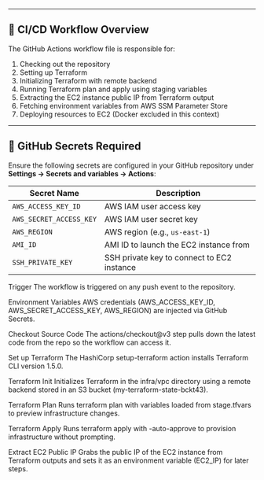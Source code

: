 
---

## 🚀 CI/CD Workflow Overview

The GitHub Actions workflow file is responsible for:

1. Checking out the repository
2. Setting up Terraform
3. Initializing Terraform with remote backend
4. Running Terraform plan and apply using staging variables
5. Extracting the EC2 instance public IP from Terraform output
6. Fetching environment variables from AWS SSM Parameter Store
7. Deploying resources to EC2 (Docker excluded in this context)

---

## 🔐 GitHub Secrets Required

Ensure the following secrets are configured in your GitHub repository under **Settings → Secrets and variables → Actions**:

| Secret Name               | Description                                  |
|--------------------------|----------------------------------------------|
| `AWS_ACCESS_KEY_ID`      | AWS IAM user access key                      |
| `AWS_SECRET_ACCESS_KEY`  | AWS IAM user secret key                      |
| `AWS_REGION`             | AWS region (e.g., `us-east-1`)              |
| `AMI_ID`                 | AMI ID to launch the EC2 instance from      |
| `SSH_PRIVATE_KEY`        | SSH private key to connect to EC2 instance  |



Trigger
The workflow is triggered on any push event to the repository.

Environment Variables
AWS credentials (AWS_ACCESS_KEY_ID, AWS_SECRET_ACCESS_KEY, AWS_REGION) are injected via GitHub Secrets.

Checkout Source Code
The actions/checkout@v3 step pulls down the latest code from the repo so the workflow can access it.

Set up Terraform
The HashiCorp setup-terraform action installs Terraform CLI version 1.5.0.

Terraform Init
Initializes Terraform in the infra/vpc directory using a remote backend stored in an S3 bucket (my-terraform-state-bckt43).

Terraform Plan
Runs terraform plan with variables loaded from stage.tfvars to preview infrastructure changes.

Terraform Apply
Runs terraform apply with -auto-approve to provision infrastructure without prompting.

Extract EC2 Public IP
Grabs the public IP of the EC2 instance from Terraform outputs and sets it as an environment variable (EC2_IP) for later steps.
